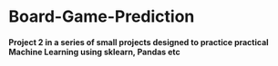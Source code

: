 # Board-Game-Prediction

#### Project 2 in a series of small projects designed to practice practical Machine Learning using sklearn, Pandas etc
